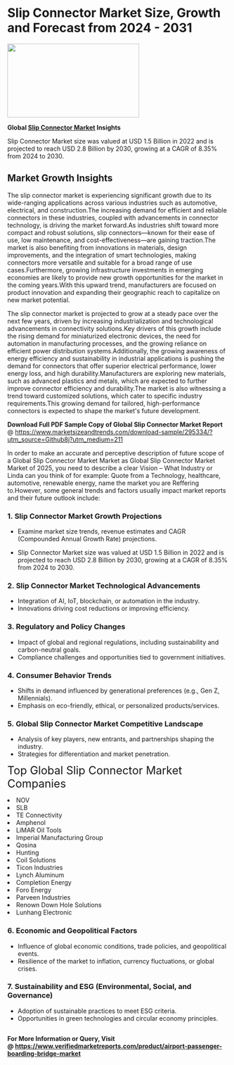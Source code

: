 <H1>Slip Connector Market Size, Growth and Forecast from 2024 - 2031</H1><img class="aligncenter size-medium wp-image-584254" src="https://thirdeyenews.in/wp-content/uploads/2024/09/Global-Market-Research-300x168.jpeg" alt="" width="300" height="168" /><p><strong>Global&nbsp;<a href="https://www.marketsizeandtrends.com/download-sample/295334/?utm_source=Github8j?utm_medium=211">Slip Connector Market</a> Insights</strong></p><p>Slip Connector Market size was valued at USD 1.5 Billion in 2022 and is projected to reach USD 2.8 Billion by 2030, growing at a CAGR of 8.35% from 2024 to 2030.</p><p><h2>Market Growth Insights</h2> <p>The slip connector market is experiencing significant growth due to its wide-ranging applications across various industries such as automotive, electrical, and construction.The increasing demand for efficient and reliable connectors in these industries, coupled with advancements in connector technology, is driving the market forward.As industries shift toward more compact and robust solutions, slip connectors—known for their ease of use, low maintenance, and cost-effectiveness—are gaining traction.The market is also benefiting from innovations in materials, design improvements, and the integration of smart technologies, making connectors more versatile and suitable for a broad range of use cases.Furthermore, growing infrastructure investments in emerging economies are likely to provide new growth opportunities for the market in the coming years.With this upward trend, manufacturers are focused on product innovation and expanding their geographic reach to capitalize on new market potential.</p> <p>The slip connector market is projected to grow at a steady pace over the next few years, driven by increasing industrialization and technological advancements in connectivity solutions.Key drivers of this growth include the rising demand for miniaturized electronic devices, the need for automation in manufacturing processes, and the growing reliance on efficient power distribution systems.Additionally, the growing awareness of energy efficiency and sustainability in industrial applications is pushing the demand for connectors that offer superior electrical performance, lower energy loss, and high durability.Manufacturers are exploring new materials, such as advanced plastics and metals, which are expected to further improve connector efficiency and durability.The market is also witnessing a trend toward customized solutions, which cater to specific industry requirements.This growing demand for tailored, high-performance connectors is expected to shape the market's future development.<p><span class=""><strong>Download Full PDF Sample Copy of Global Slip Connector Market Report</strong> @ <a href="https://www.marketsizeandtrends.com/download-sample/295334/?utm_source=Github8j?utm_medium=211" target="_blank">https://www.marketsizeandtrends.com/download-sample/295334/?utm_source=Github8j?utm_medium=211</a></span></p><p>In order to make an accurate and perceptive description of future scope of a Global&nbsp;Slip Connector Market Market as Global&nbsp;Slip Connector Market Market of 2025, you need to describe a clear Vision &ndash; What Industry or Linda can you think of for example: Quote from a Technology, healthcare, automotive, renewable energy, name the market you are Reffering to.However, some general trends and factors usually impact market reports and their future outlook include:</p><h3>1.&nbsp;<strong>Slip Connector Market Growth Projections</strong></h3><ul><li>Examine market size trends, revenue estimates and CAGR (Compounded Annual Growth Rate) projections.</li><li><p>Slip Connector Market size was valued at USD 1.5 Billion in 2022 and is projected to reach USD 2.8 Billion by 2030, growing at a CAGR of 8.35% from 2024 to 2030.</p></li></ul><h3>2.&nbsp;<strong>Slip Connector Market Technological Advancements</strong></h3><ul><li>Integration of AI, IoT, blockchain, or automation in the industry.</li><li>Innovations driving cost reductions or improving efficiency.</li></ul><h3>3.&nbsp;<strong>Regulatory and Policy Changes</strong></h3><ul><li>Impact of global and regional regulations, including sustainability and carbon-neutral goals.</li><li>Compliance challenges and opportunities tied to government initiatives.</li></ul><h3>4.&nbsp;<strong>Consumer Behavior Trends</strong></h3><ul><li>Shifts in demand influenced by generational preferences (e.g., Gen Z, Millennials).</li><li>Emphasis on eco-friendly, ethical, or personalized products/services.</li></ul><h3>5.&nbsp;<strong>Global Slip Connector Market Competitive Landscape</strong></h3><ul><li>Analysis of key players, new entrants, and partnerships shaping the industry.</li><li>Strategies for differentiation and market penetration.</li></ul><p data-pm-slice="1 1 []"><span style="color: inherit; font-family: inherit; font-size: 25px;">Top Global Slip Connector Market Companies</span></p><div class="" data-test-id=""><p><li>NOV</li><li> SLB</li><li> TE Connectivity</li><li> Amphenol</li><li> LiMAR Oil Tools</li><li> Imperial Manufacturing Group</li><li> Qosina</li><li> Hunting</li><li> Coil Solutions</li><li> Ticon Industries</li><li> Lynch Aluminum</li><li> Completion Energy</li><li> Foro Energy</li><li> Parveen Industries</li><li> Renown Down Hole Solutions</li><li> Lunhang Electronic</li></p></div><h3>6.&nbsp;<strong>Economic and Geopolitical Factors</strong></h3><ul><li>Influence of global economic conditions, trade policies, and geopolitical events.</li><li>Resilience of the market to inflation, currency fluctuations, or global crises.</li></ul><h3>7.&nbsp;<strong>Sustainability and ESG (Environmental, Social, and Governance)</strong></h3><ul><li>Adoption of sustainable practices to meet ESG criteria.</li><li>Opportunities in green technologies and circular economy principles.</li></ul><h2><strong style="font-size: 14px;">For More Information or Query, Visit @&nbsp;</strong><a style="background-color: #ffffff; font-size: 14px;" href="https://www.marketsizeandtrends.com/report/slip-connector-market/" target="_blank">https://www.verifiedmarketreports.com/product/airport-passenger-boarding-bridge-market</a></h2>